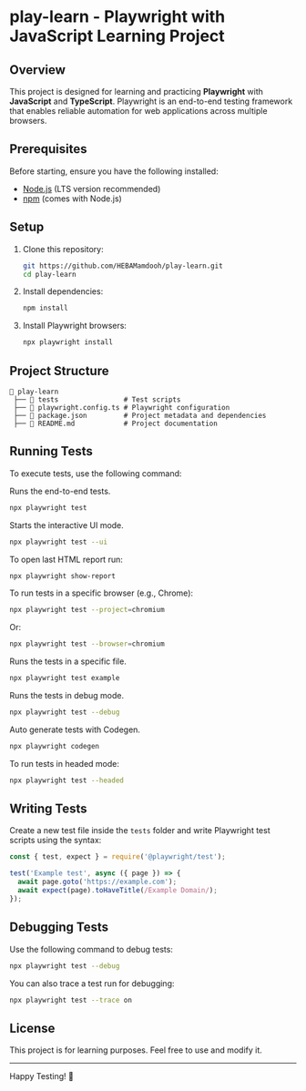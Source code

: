# play-learn - Playwright with JavaScript Learning Project

## Overview
This project is designed for learning and practicing **Playwright** with **JavaScript** and **TypeScript**. Playwright is an end-to-end testing framework that enables reliable automation for web applications across multiple browsers.

## Prerequisites
Before starting, ensure you have the following installed:
- [Node.js](https://nodejs.org/) (LTS version recommended)
- [npm](https://www.npmjs.com/) (comes with Node.js)

## Setup
1. Clone this repository:
   ```sh
   git https://github.com/HEBAMamdooh/play-learn.git
   cd play-learn
   ```
2. Install dependencies:
   ```sh
   npm install
   ```
3. Install Playwright browsers:
   ```sh
   npx playwright install
   ```

## Project Structure
```
📂 play-learn
 ├── 📂 tests                # Test scripts
 ├── 📜 playwright.config.ts # Playwright configuration
 ├── 📜 package.json         # Project metadata and dependencies
 ├── 📜 README.md            # Project documentation
```

## Running Tests
To execute tests, use the following command:

Runs the end-to-end tests.
```sh
npx playwright test
```

Starts the interactive UI mode.
```sh
npx playwright test --ui
```

To open last HTML report run:
```sh
npx playwright show-report
```

To run tests in a specific browser (e.g., Chrome):
```sh
npx playwright test --project=chromium
```
Or:
```sh
npx playwright test --browser=chromium
```

Runs the tests in a specific file.
```sh
npx playwright test example
```

Runs the tests in debug mode.
```sh
npx playwright test --debug
```

Auto generate tests with Codegen.
```sh
npx playwright codegen
```

To run tests in headed mode:
```sh
npx playwright test --headed
```

## Writing Tests
Create a new test file inside the `tests` folder and write Playwright test scripts using the syntax:
```js
const { test, expect } = require('@playwright/test');

test('Example test', async ({ page }) => {
  await page.goto('https://example.com');
  await expect(page).toHaveTitle(/Example Domain/);
});
```

## Debugging Tests
Use the following command to debug tests:
```sh
npx playwright test --debug
```
You can also trace a test run for debugging:
```sh
npx playwright test --trace on
```

## License
This project is for learning purposes. Feel free to use and modify it.

---
Happy Testing! 🚀
